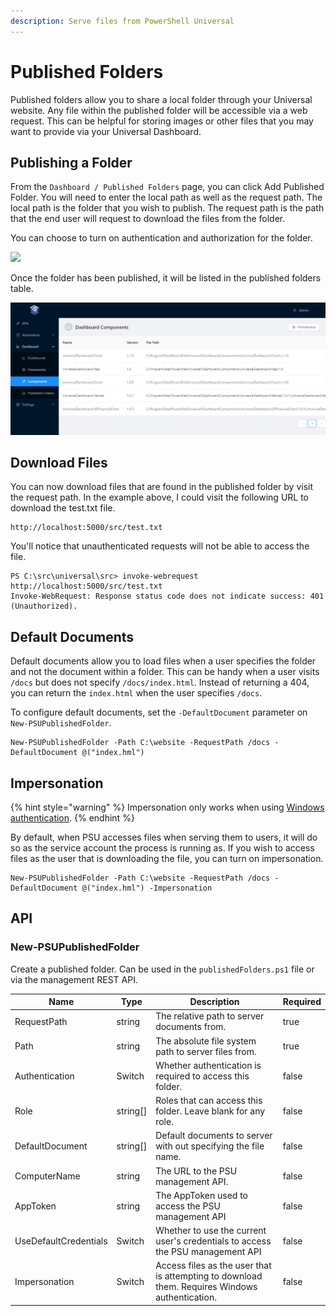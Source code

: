 ```yaml
---
description: Serve files from PowerShell Universal
---
```


# Published Folders

Published folders allow you to share a local folder through your Universal website. Any file within the published folder will be accessible via a web request. This can be helpful for storing images or other files that you may want to provide via your Universal Dashboard.

## Publishing a Folder

From the `Dashboard / Published Folders` page, you can click Add Published Folder. You will need to enter the local path as well as the request path. The local path is the folder that you wish to publish. The request path is the path that the end user will request to download the files from the folder.

You can choose to turn on authentication and authorization for the folder.

![](https://github.com/ironmansoftware/universal-docs/tree/f9bbd5b16eec8502456cad78419a36af3172a317/.gitbook/assets/image%20\(99\)%20\(1\).png)

Once the folder has been published, it will be listed in the published folders table.

![](<../.gitbook/assets/image (100).png>)

## Download Files

You can now download files that are found in the published folder by visit the request path. In the example above, I could visit the following URL to download the test.txt file.

```http
http://localhost:5000/src/test.txt
```

You'll notice that unauthenticated requests will not be able to access the file.

```
PS C:\src\universal\src> invoke-webrequest http://localhost:5000/src/test.txt
Invoke-WebRequest: Response status code does not indicate success: 401 (Unauthorized).
```

## Default Documents

Default documents allow you to load files when a user specifies the folder and not the document within a folder. This can be handy when a user visits `/docs` but does not specify `/docs/index.html`. Instead of returning a 404, you can return the `index.html` when the user specifies `/docs`.

To configure default documents, set the `-DefaultDocument` parameter on `New-PSUPublishedFolder`.

```
New-PSUPublishedFolder -Path C:\website -RequestPath /docs -DefaultDocument @("index.hml")
```

## Impersonation

{% hint style="warning" %}
Impersonation only works when using [Windows authentication](../api/security.md#authenticating-with-windows-authentication).
{% endhint %}

By default, when PSU accesses files when serving them to users, it will do so as the service account the process is running as. If you wish to access files as the user that is downloading the file, you can turn on impersonation. 

```
New-PSUPublishedFolder -Path C:\website -RequestPath /docs -DefaultDocument @("index.hml") -Impersonation
```

## API 

### New-PSUPublishedFolder

Create a published folder. Can be used in the `publishedFolders.ps1` file or via the management REST API.

| Name                  | Type      | Description                                                                                    | Required |
| --------------------- | --------- | ---------------------------------------------------------------------------------------------- | -------- |
| RequestPath           | string    | The relative path to server documents from.                                                    | true     |
| Path                  | string    | The absolute file system path to server files from.                                            | true     |
| Authentication        | Switch    | Whether authentication is required to access this folder.                                      | false    |
| Role                  | string\[] | Roles that can access this folder. Leave blank for any role.                                   | false    |
| DefaultDocument       | string\[] | Default documents to server with out specifying the file name.                                 | false    |
| ComputerName          | string    | The URL to the PSU management API.                                                             | false    |
| AppToken              | string    | The AppToken used to access the PSU management API                                             | false    |
| UseDefaultCredentials | Switch    | Whether to use the current user's credentials to access the PSU management API                 | false    |
| Impersonation         | Switch    | Access files as the user that is attempting to download them. Requires Windows authentication. | false    |
